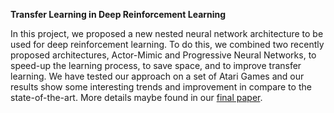 __Transfer Learning in Deep Reinforcement Learning__

In this project, we proposed a new nested neural network architecture to be used for deep reinforcement learning. To do this, we combined two recently proposed architectures, Actor-Mimic and Progressive Neural Networks, to speed-up the learning process, to save space, and to improve transfer learning. We have tested our approach on a set of Atari Games and our results show some interesting trends and improvement in compare to the state-of-the-art. More details maybe found in our [final paper](#). 
